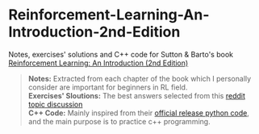 # Reinforcement-Learning-An-Introduction-2nd-Edition
Notes, exercises' solutions and C++ code for Sutton &amp; Barto's book [Reinforcement Learning: An Introduction (2nd Edition)](1)
> **Notes:** Extracted from each chapter of the book which I personally consider are important for beginners in RL field.  
**Exercises' Sloutions:** The best answers selected from this [reddit topic discussion](2)  
**C++ Code:** Mainly inspired from their [official release python code](3), and the main purpose is to practice c++ programming.






[1]: http://incompleteideas.net/book/the-book-2nd.html
[2]: https://www.reddit.com/r/RL_Book_Study/
[3]: https://github.com/ShangtongZhang/reinforcement-learning-an-introduction
